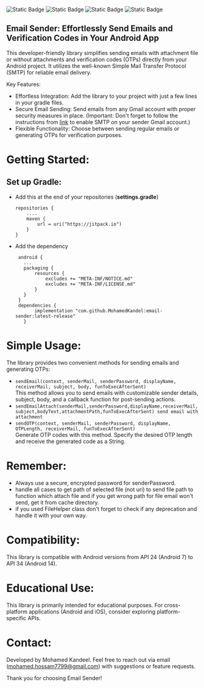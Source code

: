 ![Static Badge](https://img.shields.io/badge/Android-green) 
![Static Badge](https://img.shields.io/badge/Kotlin-mauve)
![Static Badge](https://img.shields.io/badge/latest%20release:-1.3.0-red)
![Static Badge](https://img.shields.io/badge/jitpackio-black)



## Email Sender: Effortlessly Send Emails and Verification Codes in Your Android App

This developer-friendly library simplifies sending emails with attachment file or without attachments and verification codes (OTPs) directly from your Android project. It utilizes the well-known Simple Mail Transfer Protocol (SMTP) for reliable email delivery.

Key Features:

 - Effortless Integration: Add the library to your project with just a few lines in your gradle files.
 - Secure Email Sending: Send emails from any Gmail account with proper security measures in place. (Important: Don't forget to follow the instructions from [link](https://www.gmass.co/blog/gmail-smtp) to enable SMTP on your sender Gmail account.)
 - Flexible Functionality: Choose between sending regular emails or generating OTPs for verification purposes.

# Getting Started:

## Set up Gradle:
 - Add this at the end of your repositories (**settings.gradle**)
    ```
    repositories {
        ....
        maven {
            url = uri("https://jitpack.io")
        }
    }
    ```
 - Add the dependency 
 
     ```
      android {
        ...
        packaging {
            resources {
                excludes += "META-INF/NOTICE.md"
                excludes += "META-INF/LICENSE.md"
            }
        }
      }
      dependencies {
            implementation "com.github.MohamedKandel:email-sender:latest-release"
        }
    ```
# Simple Usage:

The library provides two convenient methods for sending emails and generating OTPs:<br/>

 - ```sendEmail(context, senderMail, senderPassword, displayName, receiverMail, subject, body, funToExecAfterSent)```<br/>
   This method allows you to send emails with customizable sender details, subject, body, and a callback function for post-sending actions.<br/>
 - ```sendEmailAttach(senderMail,senderPassword,displayName,receiverMail,subject,bodyText,attachmentPath,funToExecAfterSent) send email with attachment```<br/>
 - ```sendOTP(context, senderMail, senderPassword, displayName, OTPLength, receiverMail, funToExecAfterSent)```<br/> Generate OTP codes with this method. Specify the desired OTP length and receive the generated code as a String.

# Remember:
 - Always use a secure, encrypted password for senderPassword.
 - handle all cases to get path of selected file (not uri) to send file path to function which attach file and if you get wrong path for file email won't send, get it from cache directory.
 - if you used FileHelper class don't forget to check if any deprecation and handle it with your own way.

# Compatibility:

This library is compatible with Android versions from API 24 (Android 7) to API 34 (Android 14).

# Educational Use:

This library is primarily intended for educational purposes. For cross-platform applications (Android and iOS), consider exploring platform-specific APIs.

# Contact:

Developed by Mohamed Kandeel. Feel free to reach out via email (mohamed.hossam7799@gmail.com) with suggestions or feature requests.

Thank you for choosing Email Sender!

